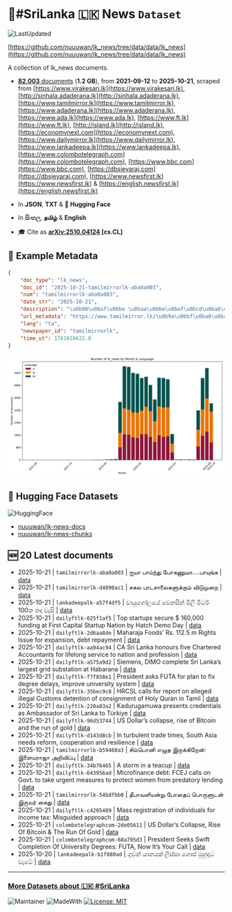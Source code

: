 # 📄#SriLanka 🇱🇰 News `Dataset`

![LastUpdated](https://img.shields.io/badge/last_updated-2025--10--21_07:14:03-green)

[https://github.com/nuuuwan/lk_news/tree/data/data/lk_news](https://github.com/nuuuwan/lk_news/tree/data/data/lk_news)

A collection of lk_news documents.

- [**82,003** documents](https://github.com/nuuuwan/lk_news/tree/data/data/lk_news) (**1.2 GB**), from **2021-09-12** to **2025-10-21**, scraped from [https://www.virakesari.lk](https://www.virakesari.lk), [http://sinhala.adaderana.lk](http://sinhala.adaderana.lk), [https://www.tamilmirror.lk](https://www.tamilmirror.lk), [https://www.adaderana.lk](https://www.adaderana.lk), [https://www.ada.lk](https://www.ada.lk), [https://www.ft.lk](https://www.ft.lk), [http://island.lk](http://island.lk), [https://economynext.com](https://economynext.com), [https://www.dailymirror.lk](https://www.dailymirror.lk), [https://www.lankadeepa.lk](https://www.lankadeepa.lk), [https://www.colombotelegraph.com](https://www.colombotelegraph.com), [https://www.bbc.com](https://www.bbc.com), [https://dbsjeyaraj.com](https://dbsjeyaraj.com), [https://www.newsfirst.lk](https://www.newsfirst.lk) & [https://english.newsfirst.lk](https://english.newsfirst.lk)

- In **JSON**, **TXT** & **🤗 Hugging Face**

- In **සිංහල**, **தமிழ்** & **English**

- 🎓 Cite as **[arXiv:2510.04124](https://arxiv.org/abs/2510.04124) [cs.CL]**

## 📝 Example Metadata

```json
{
    "doc_type": "lk_news",
    "doc_id": "2025-10-21-tamilmirrorlk-aba0a003",
    "num": "tamilmirrorlk-aba0a003",
    "date_str": "2025-10-21",
    "description": "\u0b90\u0baf\u0bbe \u0baa\u0bbe\u0baf\u0bcd\u0ba8\u0bcd\u0ba4\u0bc1 \u0baa\u0bcb\u0b95\u0ba3\u0bc1\u0bae\u0bbe....\u0baa\u0bbe\u0baf\u0bc1\u0b99\u0bcd\u0b95",
    "url_metadata": "https://www.tamilmirror.lk/\u0b9a\u0bbf\u0ba8\u0bcd\u0ba4\u0ba9\u0bc8-\u0b9a\u0bbf\u0ba4\u0bcd\u0ba4\u0bbf\u0bb0\u0bae\u0bcd/\u0b90\u0baf\u0bbe-\u0baa\u0bbe\u0baf\u0bcd\u0ba8\u0bcd\u0ba4\u0bc1-\u0baa\u0bcb\u0b95\u0ba3\u0bc1\u0bae\u0bbe-\u0baa\u0bbe\u0baf\u0bc1\u0b99\u0bcd\u0b95/62-366582",
    "lang": "ta",
    "newspaper_id": "tamilmirrorlk",
    "time_ut": 1761010622.0
}
```

![Chart](https://raw.githubusercontent.com/nuuuwan/lk_news/refs/heads/data/data/lk_news/docs_by_month_and_lang.png)

## 🤗 Hugging Face Datasets

![HuggingFace](https://img.shields.io/badge/-HuggingFace-FDEE21?style=for-the-badge&logo=HuggingFace)

- [nuuuwan/lk-news-docs](https://huggingface.co/datasets/nuuuwan/lk-news-docs)
- [nuuuwan/lk-news-chunks](https://huggingface.co/datasets/nuuuwan/lk-news-chunks)

## 🆕 20 Latest documents

- 2025-10-21 | `tamilmirrorlk-aba0a003` | ஐயா பாய்ந்து போகணுமா....பாயுங்க | [data](https://github.com/nuuuwan/lk_news/tree/data/data/lk_news/2020s/2025/2025-10-21-tamilmirrorlk-aba0a003)
- 2025-10-21 | `tamilmirrorlk-d4090ac1` | சகல பாடசாலைகளுக்கும் விடுமுறை | [data](https://github.com/nuuuwan/lk_news/tree/data/data/lk_news/2020s/2025/2025-10-21-tamilmirrorlk-d4090ac1)
- 2025-10-21 | `lankadeepalk-a57f4df5` | වායුගෝලයේ වෙනසින් මිලි මිටර් 100ක තද වැසි | [data](https://github.com/nuuuwan/lk_news/tree/data/data/lk_news/2020s/2025/2025-10-21-lankadeepalk-a57f4df5)
- 2025-10-21 | `dailyftlk-025f1af5` | Top startups secure $ 160,000 funding at  First Capital Startup Nation by Hatch Demo Day | [data](https://github.com/nuuuwan/lk_news/tree/data/data/lk_news/2020s/2025/2025-10-21-dailyftlk-025f1af5)
- 2025-10-21 | `dailyftlk-2d6aa8de` | Maharaja Foods’  Rs. 112.5 m Rights Issue for expansion, debt repayment | [data](https://github.com/nuuuwan/lk_news/tree/data/data/lk_news/2020s/2025/2025-10-21-dailyftlk-2d6aa8de)
- 2025-10-21 | `dailyftlk-aa94ac94` | CA Sri Lanka honours five Chartered Accountants for lifelong service  to nation and profession | [data](https://github.com/nuuuwan/lk_news/tree/data/data/lk_news/2020s/2025/2025-10-21-dailyftlk-aa94ac94)
- 2025-10-21 | `dailyftlk-a575a9d2` | Siemens, DIMO complete Sri Lanka’s largest grid substation at Habarana | [data](https://github.com/nuuuwan/lk_news/tree/data/data/lk_news/2020s/2025/2025-10-21-dailyftlk-a575a9d2)
- 2025-10-21 | `dailyftlk-f7f858e1` | President asks FUTA for plan to fix degree delays, improve university system | [data](https://github.com/nuuuwan/lk_news/tree/data/data/lk_news/2020s/2025/2025-10-21-dailyftlk-f7f858e1)
- 2025-10-21 | `dailyftlk-35bec9c8` | HRCSL calls for report on alleged illegal Customs detention of consignment of Holy Quran in Tamil | [data](https://github.com/nuuuwan/lk_news/tree/data/data/lk_news/2020s/2025/2025-10-21-dailyftlk-35bec9c8)
- 2025-10-21 | `dailyftlk-220a83a2` | Kadurugamuwa presents credentials as Ambassador of Sri Lanka to Türkiye | [data](https://github.com/nuuuwan/lk_news/tree/data/data/lk_news/2020s/2025/2025-10-21-dailyftlk-220a83a2)
- 2025-10-21 | `dailyftlk-96d53744` | US Dollar’s collapse, rise of Bitcoin and the run of gold | [data](https://github.com/nuuuwan/lk_news/tree/data/data/lk_news/2020s/2025/2025-10-21-dailyftlk-96d53744)
- 2025-10-21 | `dailyftlk-d143d8cb` | In turbulent trade times, South Asia needs reform, cooperation and resilience | [data](https://github.com/nuuuwan/lk_news/tree/data/data/lk_news/2020s/2025/2025-10-21-dailyftlk-d143d8cb)
- 2025-10-21 | `tamilmirrorlk-b59460a3` | சிம்பொனி எழுத இருக்கிறேன்: இளையராஜா அறிவிப்பு | [data](https://github.com/nuuuwan/lk_news/tree/data/data/lk_news/2020s/2025/2025-10-21-tamilmirrorlk-b59460a3)
- 2025-10-21 | `dailyftlk-34b76465` | A storm in a teacup | [data](https://github.com/nuuuwan/lk_news/tree/data/data/lk_news/2020s/2025/2025-10-21-dailyftlk-34b76465)
- 2025-10-21 | `dailyftlk-643956ad` | Microfinance debt: FCEJ calls on Govt. to take urgent measures to protect women from predatory lending | [data](https://github.com/nuuuwan/lk_news/tree/data/data/lk_news/2020s/2025/2025-10-21-dailyftlk-643956ad)
- 2025-10-21 | `tamilmirrorlk-54bdfbb0` | தீபாவளியன்று போதைப் பொருளுடன் இருவர் கைது | [data](https://github.com/nuuuwan/lk_news/tree/data/data/lk_news/2020s/2025/2025-10-21-tamilmirrorlk-54bdfbb0)
- 2025-10-21 | `dailyftlk-c4205489` | Mass registration of individuals  for income tax: Misguided approach | [data](https://github.com/nuuuwan/lk_news/tree/data/data/lk_news/2020s/2025/2025-10-21-dailyftlk-c4205489)
- 2025-10-21 | `colombotelegraphcom-2de05611` | US Dollar’s Collapse, Rise Of Bitcoin & The Run Of Gold | [data](https://github.com/nuuuwan/lk_news/tree/data/data/lk_news/2020s/2025/2025-10-21-colombotelegraphcom-2de05611)
- 2025-10-21 | `colombotelegraphcom-68a795d3` | President Seeks Swift Completion Of University Degrees: FUTA, Now It’s Your Call | [data](https://github.com/nuuuwan/lk_news/tree/data/data/lk_news/2020s/2025/2025-10-21-colombotelegraphcom-68a795d3)
- 2025-10-20 | `lankadeepalk-b1f880ad` | ගුවන් යානයක් ලිස්සා ගොස් මුහුදට වැටේ | [data](https://github.com/nuuuwan/lk_news/tree/data/data/lk_news/2020s/2025/2025-10-20-lankadeepalk-b1f880ad)

---

### [More Datasets about 🇱🇰 #SriLanka](https://github.com/nuuuwan/lk_datasets)

![Maintainer](https://img.shields.io/badge/maintainer-nuuuwan-red)
![MadeWith](https://img.shields.io/badge/made_with-python-blue)
[![License: MIT](https://img.shields.io/badge/License-MIT-yellow.svg)](https://opensource.org/licenses/MIT)
